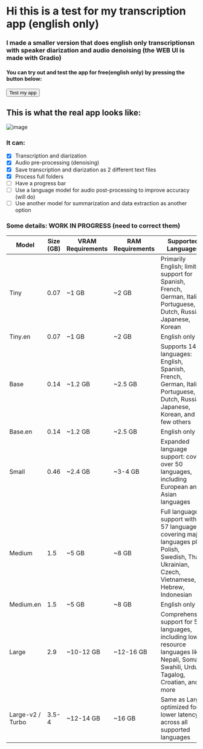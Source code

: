 # Hi this is a test for my transcription app (english only)

### I made a smaller version that does english only transcriptionsn with speaker diarization and audio denoising (the WEB UI is made with Gradio)

#### You can try out and test the app for free(english only) by pressing the button below:


<a href="https://a919-2a02-2f09-d20e-6200-341e-66a6-7af3-f403.ngrok-free.app">
  <button>Test my app</button>
</a>

## This is what the real app looks like:

![image](https://cdn.discordapp.com/attachments/665903443998932992/1298737404584267867/image.png?ex=671b4fb6&is=6719fe36&hm=2ed6ae47e04cc1b05b6871d09b0a8d54b0345d8617487cfc0fe25e0523f3d5f4&)

### It can:

- [X] Transcription and diarization
- [X] Audio pre-processing (denoising)
- [X] Save transcription and diarization as 2 different text files
- [X] Process full folders
- [ ] Have a progress bar 
- [ ] Use a language model for audio post-processing to improve accuracy (will do)
- [ ] Use another model for summarization and data extraction as another option

### Some details:  WORK IN PROGRESS (need to correct them)

| Model           | Size (GB) | VRAM Requirements | RAM Requirements | Supported Languages                                                                                                                      | Speed           |
|-----------------|-----------|-------------------|------------------|------------------------------------------------------------------------------------------------------------------------------------------|-----------------|
| Tiny        | 0.07      | ~1 GB            | ~2 GB           | Primarily English; limited support for Spanish, French, German, Italian, Portuguese, Dutch, Russian, Japanese, Korean                          | Fastest         |
| Tiny.en     | 0.07      | ~1 GB            | ~2 GB           | English only                                                                                                                                   | Fastest         |
| Base        | 0.14      | ~1.2 GB          | ~2.5 GB         | Supports 14 languages: English, Spanish, French, German, Italian, Portuguese, Dutch, Russian, Japanese, Korean, and a few others               | Very Fast       |
| Base.en     | 0.14      | ~1.2 GB          | ~2.5 GB         | English only                                                                                                                                   | Very Fast       |
| Small       | 0.46      | ~2.4 GB          | ~3-4 GB         | Expanded language support: covers over 50 languages, including European and Asian languages                                                    | Fast            |
| Medium      | 1.5       | ~5 GB            | ~8 GB           | Full language support with 57 languages covering major languages plus Polish, Swedish, Thai, Ukrainian, Czech, Vietnamese, Hebrew, Indonesian  | Moderate        |
| Medium.en   | 1.5       | ~5 GB            | ~8 GB           | English only                                                                                                                                   | Moderate        |
| Large       | 2.9       | ~10-12 GB        | ~12-16 GB       | Comprehensive support for 57 languages, including low-resource languages like Nepali, Somali, Swahili, Urdu, Tagalog, Croatian, and more       | Slower          |
| Large-v2 / Turbo | 3.5-4 | ~12-14 GB       | ~16 GB          | Same as Large; optimized for lower latency across all supported languages                                                                      | Fast (Optimized)|

